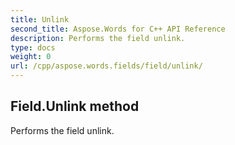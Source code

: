 ```yaml
---
title: Unlink
second_title: Aspose.Words for C++ API Reference
description: Performs the field unlink. 
type: docs
weight: 0
url: /cpp/aspose.words.fields/field/unlink/
---
```

## Field.Unlink method


Performs the field unlink. 

